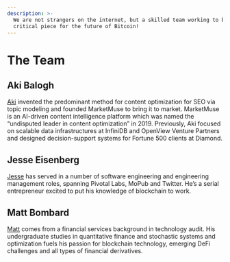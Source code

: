 ```yaml
---
description: >-
  We are not strangers on the internet, but a skilled team working to build a
  critical piece for the future of Bitcoin!
---
```


# The Team

## **Aki Balogh**

[Aki](https://www.linkedin.com/in/akibalogh/) invented the predominant method for content optimization for SEO via topic modeling and founded MarketMuse to bring it to market. MarketMuse is an AI-driven content intelligence platform which was named the “undisputed leader in content optimization” in 2019. Previously, Aki focused on scalable data infrastructures at InfiniDB and OpenView Venture Partners and designed decision-support systems for Fortune 500 clients at Diamond.

## **Jesse Eisenberg**

[Jesse](https://www.linkedin.com/in/jesses16/) has served in a number of software engineering and engineering management roles, spanning Pivotal Labs, MoPub and Twitter. He’s a serial entrepreneur excited to put his knowledge of blockchain to work.

## Matt Bombard

[Matt](https://www.linkedin.com/in/matthewbombard/) comes from a financial services background in technology audit. His undergraduate studies in quantitative finance and stochastic systems and optimization fuels his passion for blockchain technology, emerging DeFi challenges and all types of financial derivatives.
